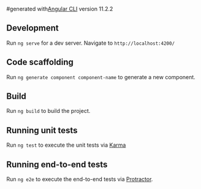 #generated with[Angular CLI](https://github.com/angular/angular-cli) version 11.2.2

## Development 

Run `ng serve` for a dev server. Navigate to `http://localhost:4200/`

## Code scaffolding

Run `ng generate component component-name` to generate a new component. 

## Build

Run `ng build` to build the project.

## Running unit tests

Run `ng test` to execute the unit tests via [Karma](https://karma-runner.github.io)

## Running end-to-end tests

Run `ng e2e` to execute the end-to-end tests via [Protractor](http://www.protractortest.org/).